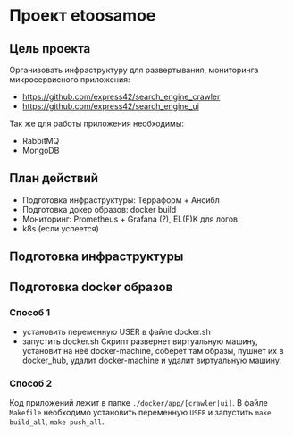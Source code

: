 # Проект etoosamoe

## Цель проекта

Организовать инфраструктуру для развертывания, мониторинга микросервисного приложения:  
 - https://github.com/express42/search_engine_crawler
 - https://github.com/express42/search_engine_ui

Так же для работы приложения необходимы:  
- RabbitMQ
- MongoDB

## План действий

- Подготовка инфраструктуры: Терраформ + Ансибл
- Подготовка докер образов: docker build
- Мониторинг: Prometheus + Grafana (?), EL(F)K для логов
- k8s (если успеется)

## Подготовка инфраструктуры

## Подготовка docker образов

### Способ 1
 - установить переменную USER в файле docker.sh  
 - запустить docker.sh
Скрипт развернет виртуальную машину, установит на неё docker-machine, соберет там образы, пушнет их в docker_hub, удалит docker-machine и удалит виртуальную машину.  

### Способ 2
Код приложений лежит в папке ``./docker/app/[crawler|ui]``. В файле ``Makefile`` необходимо установить переменную ``USER`` и запустить ``make build_all``, ``make push_all``.  


